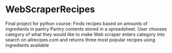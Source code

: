 # WebScraperRecipes
Final project for python course: Finds recipes based on amounts of ingredients in pantry 
Pantry contents stored in a spreadsheet. User chooses category of what they would like to make 
Web scraper enters category into search on allrecipes.com 
and returns three most popular recipes using ingredients available
